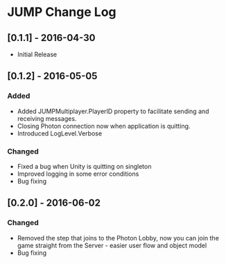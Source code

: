 # JUMP Change Log

## [0.1.1] - 2016-04-30
- Initial Release

## [0.1.2] - 2016-05-05
### Added
- Added JUMPMultiplayer.PlayerID property to facilitate sending and receiving messages.
- Closing Photon connection now when application is quitting.
- Introduced LogLevel.Verbose

### Changed
- Fixed a bug when Unity is quitting on singleton
- Improved logging in some error conditions
- Bug fixing

## [0.2.0] - 2016-06-02
### Changed
- Removed the step that joins to the Photon Lobby, now you can join the game straight from the Server - easier user flow and object model
- Bug fixing
